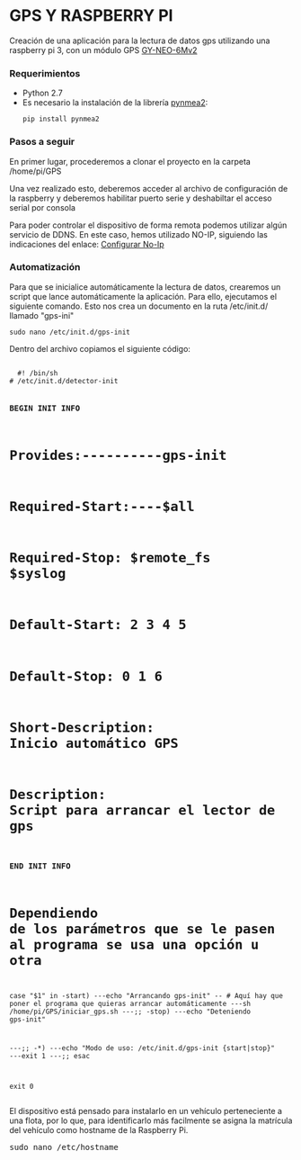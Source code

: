 # GPS Y RASPBERRY PI

Creación de una aplicación para la lectura de datos gps utilizando una raspberry pi 3, con un módulo GPS <a href="https://www.dx.com/p/gy-neo6mv2-flight-controller-gps-module-blue-232595#.W_P0_ej7SUk" target="_blank">GY-NEO-6Mv2</a>

<h3>Requerimientos</h3>
<ul>
  <li> Python 2.7</li>
  <li> Es necesario la instalación de la librería <a href= "https://github.com/Knio/pynmea2">pynmea2</a>:
  <pre><code>pip install pynmea2</code></pre></li> 
</ul>

<h3>Pasos a seguir</h3>
<p> En primer lugar, procederemos a clonar el proyecto en la carpeta /home/pi/GPS
</p>

<p> Una vez realizado esto, deberemos acceder al archivo de configuración de la raspberry y deberemos habilitar puerto serie y deshabiltar el acceso serial por consola</p>

<p>Para poder controlar el dispositivo de forma remota podemos utilizar algún servicio de DDNS. En este caso, hemos utilizado   NO-IP, siguiendo las indicaciones del enlace: <a href="https://www.realdroid.es/2016/10/29/configurar-no-ip-para-raspberry-pi-y-de-paso-que-es-no-ip/" target="_blank">Configurar No-Ip</a>
</p>

<h3>Automatización</h3>
<p> Para que se inicialice automáticamente la lectura de datos, crearemos un script que lance automáticamente la aplicación. Para ello, ejecutamos el siguiente comando. Esto nos crea un documento en la ruta /etc/init.d/ llamado "gps-ini"
<pre><code>sudo nano /etc/init.d/gps-init</code></pre>
</p>
<p> Dentro del archivo copiamos el siguiente código:
  <pre><code>
  #! /bin/sh
# /etc/init.d/detector-init
 
### BEGIN INIT INFO
# Provides:----------gps-init
# Required-Start:----$all
# Required-Stop:      $remote_fs $syslog
# Default-Start:         2 3 4 5
# Default-Stop:         0 1 6
# Short-Description: Inicio automático GPS
# Description:            Script para arrancar el lector de gps
### END INIT INFO

# Dependiendo de los parámetros que se le pasen al programa se usa una opción u otra
case "$1" in
-start)
---echo "Arrancando gps-init"
-- # Aquí hay que poner el programa que quieras arrancar automáticamente
---sh /home/pi/GPS/iniciar_gps.sh
---;;
-stop)
---echo "Deteniendo gps-init"

---;;
-*)
---echo "Modo de uso: /etc/init.d/gps-init {start|stop}"
---exit 1
---;;
esac
 
exit 0
</code></pre>
</p> 

<p>El dispositivo está pensado para instalarlo en un vehículo perteneciente a una flota, por lo que, para identificarlo más facilmente se asigna la matrícula del vehículo como hostname de la Raspberry Pi. 
<pre></code>sudo nano /etc/hostname</code></pre>
</p>

